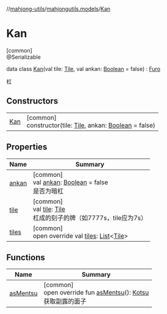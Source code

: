 //[mahjong-utils](../../../index.md)/[mahjongutils.models](../index.md)/[Kan](index.md)

# Kan

[common]\
@Serializable

data class [Kan](index.md)(val tile: [Tile](../-tile/index.md), val ankan: [Boolean](https://kotlinlang.org/api/latest/jvm/stdlib/kotlin/-boolean/index.html) = false) : [Furo](../-furo/index.md)

杠

## Constructors

| | |
|---|---|
| [Kan](-kan.md) | [common]<br>constructor(tile: [Tile](../-tile/index.md), ankan: [Boolean](https://kotlinlang.org/api/latest/jvm/stdlib/kotlin/-boolean/index.html) = false) |

## Properties

| Name | Summary |
|---|---|
| [ankan](ankan.md) | [common]<br>val [ankan](ankan.md): [Boolean](https://kotlinlang.org/api/latest/jvm/stdlib/kotlin/-boolean/index.html) = false<br>是否为暗杠 |
| [tile](tile.md) | [common]<br>val [tile](tile.md): [Tile](../-tile/index.md)<br>杠成的刻子的牌（如7777s，tile应为7s） |
| [tiles](tiles.md) | [common]<br>open override val [tiles](tiles.md): [List](https://kotlinlang.org/api/latest/jvm/stdlib/kotlin.collections/-list/index.html)&lt;[Tile](../-tile/index.md)&gt; |

## Functions

| Name | Summary |
|---|---|
| [asMentsu](as-mentsu.md) | [common]<br>open override fun [asMentsu](as-mentsu.md)(): [Kotsu](../-kotsu/index.md)<br>获取副露的面子 |
